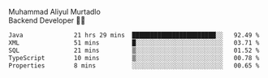Muhammad Aliyul Murtadlo
<br>
Backend Developer 👨‍💻
<br>
<!--START_SECTION:waka-->

```txt
Java              21 hrs 29 mins  ███████████████████████░░   92.49 %
XML               51 mins         █░░░░░░░░░░░░░░░░░░░░░░░░   03.71 %
SQL               21 mins         ▒░░░░░░░░░░░░░░░░░░░░░░░░   01.52 %
TypeScript        10 mins         ▒░░░░░░░░░░░░░░░░░░░░░░░░   00.78 %
Properties        8 mins          ░░░░░░░░░░░░░░░░░░░░░░░░░   00.65 %
```

<!--END_SECTION:waka-->
